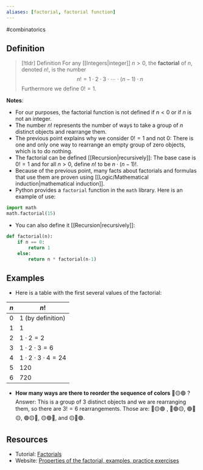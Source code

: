 ```yaml
---
aliases: [factorial, factorial function]
--- 
```


#combinatorics 

## Definition 

> [!tldr] Definition
> For any [[Integers|integer]] $n > 0$, the **factorial** of $n$, denoted $n!$, is the number 
> $$n! = 1 \cdot 2 \cdot 3 \cdot \cdots \cdot (n-1) \cdot n$$
> Furthermore we define $0! = 1$. 

**Notes**: 

- For our purposes, the factorial function is not defined if $n < 0$ or if $n$ is not an integer. 
- The number $n!$ represents the number of ways to take a group of $n$ distinct objects and rearrange them. 
- The previous point explains why we consider $0! = 1$ and not $0$: There is one and only one way to rearrange an empty group of zero objects, which is to do nothing. 
- The factorial can be defined [[Recursion|recursively]]: The base case is $0! = 1$ and for all $n > 0$, define $n!$ to be $n \cdot (n-1)!$. 
- Because of the previous point, many facts about factorials and formulas that use them are proven using [[Logic/Mathematical induction|mathematical induction]]. 
- Python provides a `factorial` function in the `math` library. Here is an example of use: 

```python
import math
math.factorial(15)
```

- You can also define it [[Recursion|recursively]]: 
```python
def factorial(n):
    if n == 0:
        return 1
    else:
        return n * factorial(n-1)
```
## Examples 

- Here is a table with the first several values of the factorial: 

| $n$ | $n!$                             |
| --- | -------------------------------- |
| 0   | 1 (by definition)                |
| 1   | 1                                |
| 2   | $1 \cdot 2 = 2$                  |
| 3   | $1 \cdot 2 \cdot 3 = 6$          |
| 4   | $1 \cdot 2 \cdot 3 \cdot 4 = 24$ |
| 5   | $120$                            |
| 6   | $720$                                 |

- **How many ways are there to reorder the sequence of colors** 🔴🟡🟢 ? Answer: This is a group of 3 distinct objects and we are rearranging them, so there are $3! = 6$ rearrangements. Those are: 🔴🟡🟢 , 🔴🟢🟡, 🟢🔴🟡, 🟢🟡🔴, 🟡🟢🔴, and 🟡🔴🟢. 


## Resources 

- Tutorial: [Factorials](https://www.mathsisfun.com/numbers/factorial.html)
- Website: [Properties of the factorial, examples, practice exercises](https://testbook.com/maths/factorial-properties#:~:text=Differential%20Equations%20here.-,Factorials%20Properties,(n%E2%88%921)!)